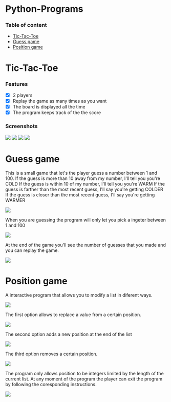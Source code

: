 # Python-Programs

### Table of content

- [Tic-Tac-Toe](#Tic-Tac-Toe)
- [Guess game](#Guess-game)
- [Position game](#Position-game)

# Tic-Tac-Toe

### Features

- [X] 2 players
- [X] Replay the game as many times as you want
- [X] The board is displayed all the time
- [X] The program keeps track of the the score

### Screenshots

<img src="https://github.com/PaulaB03/Python-Programs/blob/main/images/tic_tac_toe1.png">
<img src="https://github.com/PaulaB03/Python-Programs/blob/main/images/tic_tac_toe2.png">
<img src="https://github.com/PaulaB03/Python-Programs/blob/main/images/tic_tac_toe3.png">
<img src="https://github.com/PaulaB03/Python-Programs/blob/main/images/tic_tac_toe4.png">

# Guess game

This is a small game that let's the player guess a number between 1 and 100.
If the guess is more than 10 away from my number, I'll tell you you're COLD
If the guess is within 10 of my number, I'll tell you you're WARM
If the guess is farther than the most recent guess, I'll say you're getting COLDER
If the guess is closer than the most recent guess, I'll say you're getting WARMER

<img src = "https://github.com/PaulaB03/Python-Programs/blob/main/images/guess_game_1.png"> 

When you are guessing the program will only let you pick a ingeter between 1 and 100

<img src = "https://github.com/PaulaB03/Python-Programs/blob/main/images/guess_game_errors.png">

At the end of the game you'll see the number of guesses that you made and you can replay the game.

<img src = "https://github.com/PaulaB03/Python-Programs/blob/main/images/guess_game_2.png">


# Position game

A interactive program that allows you to modify a list in diferent ways.

<img src = "https://github.com/PaulaB03/Python-Programs/blob/main/images/position1.png">

 The first option allows to replace a value from a certain position.
 
 <img src = "https://github.com/PaulaB03/Python-Programs/blob/main/images/position2.png">
 
 The second option adds a new position at the end of the list
 
 <img src = "https://github.com/PaulaB03/Python-Programs/blob/main/images/position4.png">
 
 The third option removes a certain position.
 
 <img src = "https://github.com/PaulaB03/Python-Programs/blob/main/images/position3.png">
 
 The program only allows position to be integers limited by the length of the current list.
 At any moment of the program the player can exit the program by following the coresponding instructions.
 
 <img src = "https://github.com/PaulaB03/Python-Programs/blob/main/images/position5.png">
